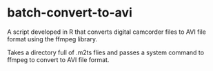 # batch-convert-to-avi
A script developed in R that converts digital camcorder files to AVI file format using the ffmpeg library. 

Takes a directory full of .m2ts flies and passes a system command to ffmpeg to convert to AVI file format. 
